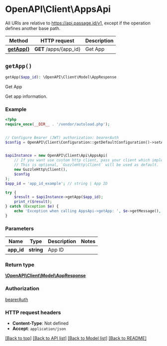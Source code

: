 # OpenAPI\Client\AppsApi

All URIs are relative to https://api.passage.id/v1, except if the operation defines another base path.

| Method | HTTP request | Description |
| ------------- | ------------- | ------------- |
| [**getApp()**](AppsApi.md#getApp) | **GET** /apps/{app_id} | Get App |


## `getApp()`

```php
getApp($app_id): \OpenAPI\Client\Model\AppResponse
```

Get App

Get app information.

### Example

```php
<?php
require_once(__DIR__ . '/vendor/autoload.php');


// Configure Bearer (JWT) authorization: bearerAuth
$config = OpenAPI\Client\Configuration::getDefaultConfiguration()->setAccessToken('YOUR_ACCESS_TOKEN');


$apiInstance = new OpenAPI\Client\Api\AppsApi(
    // If you want use custom http client, pass your client which implements `GuzzleHttp\ClientInterface`.
    // This is optional, `GuzzleHttp\Client` will be used as default.
    new GuzzleHttp\Client(),
    $config
);
$app_id = 'app_id_example'; // string | App ID

try {
    $result = $apiInstance->getApp($app_id);
    print_r($result);
} catch (Exception $e) {
    echo 'Exception when calling AppsApi->getApp: ', $e->getMessage(), PHP_EOL;
}
```

### Parameters

| Name | Type | Description  | Notes |
| ------------- | ------------- | ------------- | ------------- |
| **app_id** | **string**| App ID | |

### Return type

[**\OpenAPI\Client\Model\AppResponse**](../Model/AppResponse.md)

### Authorization

[bearerAuth](../../README.md#bearerAuth)

### HTTP request headers

- **Content-Type**: Not defined
- **Accept**: `application/json`

[[Back to top]](#) [[Back to API list]](../../README.md#endpoints)
[[Back to Model list]](../../README.md#models)
[[Back to README]](../../README.md)
